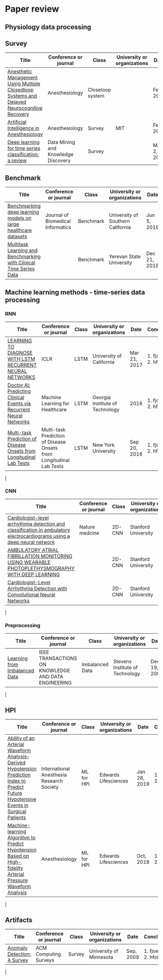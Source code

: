 # Paper review
## Physiology data processing
## Survey
|Title|Conference or journal|Class|University or organizations|Date|Conclusions|
|--|--|--|--|--|--|
|[Anesthetic Management Using Multiple Closedloop Systems and Delayed Neurocognitive Recovery]()|Anesthesiology|Closeloop system||Feb, 2020|1. fjoewhg<br>2. hfoiewhg<br>|
|[Artificial Intelligence in Anesthesiology]()|Anesthesiology|Survey|MIT|Feb, 2020|1. fjoewhg<br>2. hfoiewhg<br>|
|[Deep learning for time series classification: a review]()|Data Mining and Knowledge Discovery|Survey||Mar 2, 2019|1. fjoewhg<br>2. hfoiewhg<br>|
## Benchmark
|Title|Conference or journal|Class|University or organizations|Date|Conclusions|
|--|--|--|--|--|--|
|[Benchmarking deep learning models on large healthcare datasets]()|Journal of Biomedical Informatics|Benchmark|University of Southern California|Jun 5, 2018|1. fjoewhg<br>2. hfoiewhg<br>|
|[Multitask Learning and Benchmarking with Clinical Time Series Data]()||Benchmark|Yerevan State University|Dec 21, 2018|1. fjoewhg<br>2. hfoiewhg<br>|
## Machine learning methods - time-series data processing
### RNN
|Title|Conference or journal|Class|University or organizations|Date|Conclusions|
|--|--|--|--|--|--|
|[LEARNING TO DIAGNOSE WITH LSTM RECURRENT NEURAL NETWORKS]()|ICLR|LSTM|University of California|Mar 21, 2017|1. fjoewhg<br>2. hfoiewhg<br>|
|[Doctor AI: Predicting Clinical Events via Recurrent Neural Networks]()|Machine Learning for Healthcare|LSTM|Georgia Institute of Technology|2016|1. fjoewhg<br>2. hfoiewhg<br>|
|[Multi-task Prediction of Disease Onsets from Longitudinal Lab Tests]()|Multi-task Prediction of Disease Onsets from Longitudinal Lab Tests|LSTM|New York University|Sep 20, 2016|1. fjoewhg<br>2. hfoiewhg<br>|
|
### CNN
|Title|Conference or journal|Class|University or organizations|Date|Conclusions|
|--|--|--|--|--|--|
|[Cardiologist-level arrhythmia detection and classification in ambulatory electrocardiograms using a deep neural network]()|Nature medcine|2D-CNN|Stanford University|Jan, 2019|1. fjoewhg<br>2. hfoiewhg<br>|
|[AMBULATORY ATRIAL FIBRILLATION MONITORING USING WEARABLE PHOTOPLETHYSMOGRAPHY WITH DEEP LEARNING]()||2D-CNN|Stanford University|Nov 27, 2018|1. fjoewhg<br>2. hfoiewhg<br>|
|[Cardiologist-Level Arrhythmia Detection with Convolutional Neural Networks]()||2D-CNN|Stanford University|Jul 6, 2017|1. fjoewhg<br>2. hfoiewhg<br>|
|
### Preprocessing
|Title|Conference or journal|Class|University or organizations|Date|Conclusions|
|--|--|--|--|--|--|
|[Learning from Imbalanced Data]()|IEEE TRANSACTIONS ON KNOWLEDGE AND DATA ENGINEERING|Imbalanced Data|Stevens Institute of Technology|Dec 19, 2008|1. fjoewhg<br>2. hfoiewhg<br>|
|
## HPI
|Title|Conference or journal|Class|University or organizations|Date|Conclusions|
|--|--|--|--|--|--|
|[Ability of an Arterial Waveform Analysis–Derived Hypotension Prediction Index to Predict Future Hypotensive Events in Surgical Patients]()|International Anesthesia Research Society|ML for HPI|Edwards Lifesciences|Jan 28, 2019|1. fjoewhg<br>2. hfoiewhg<br>|
|[Machine-learning Algorithm to Predict Hypotension Based on High-fidelity Arterial Pressure Waveform Analysis]()|Anesthesiology|ML for HPI|Edwards Lifesciences|Oct, 2018|1. fjoewhg<br>2. hfoiewhg<br>|
|
## Artifacts
|Title|Conference or journal|Class|University or organizations|Date|Conclusions|
|--|--|--|--|--|--|
|[Anomaly Detection: A Survey](physiology_data_processing/artifacts/Anomaly+Detection+A+Survey+2009.pdf)|ACM Computing Surveys|Survey|University of Minnesota|Sep, 2009|1. fjoewhg<br>2. hfoiewhg<br>|
|